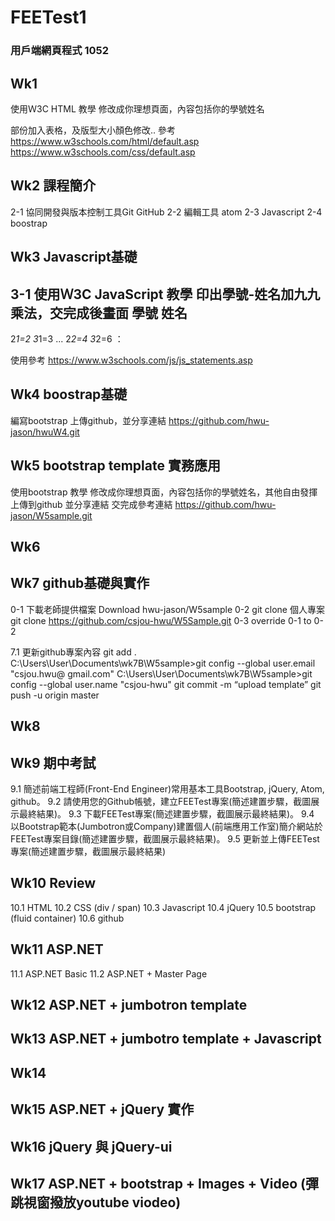 # FEETest1
### 用戶端網頁程式 1052
## Wk1
使用Ｗ3C HTML 教學  修改成你理想頁面，內容包括你的學號姓名 <article> 部份加入表格，及版型大小顏色修改‥
參考
https://www.w3schools.com/html/default.asp
https://www.w3schools.com/css/default.asp


## Wk2 課程簡介
2-1 協同開發與版本控制工具Git GitHub
2-2 編輯工具 atom
2-3 Javascript
2-4 boostrap

## Wk3 Javascript基礎

3-1 使用Ｗ3C JavaScript 教學  印出學號-姓名加九九乘法，交完成後畫面
學號 姓名
----------------------------------
2*1=2  3*1=3 ...
2*2=4 3*2=6
：
 
使用參考
https://www.w3schools.com/js/js_statements.asp


## Wk4 boostrap基礎

編寫bootstrap 上傳github，並分享連結
https://github.com/hwu-jason/hwuW4.git

## Wk5 bootstrap template 實務應用
使用bootstrap  教學  修改成你理想頁面，內容包括你的學號姓名，其他自由發揮上傳到github 並分享連結
交完成參考連結
https://github.com/hwu-jason/W5sample.git

## Wk6


## Wk7 github基礎與實作

0-1 下載老師提供檔案 Download hwu-jason/W5sample
0-2 git clone 個人專案 git clone https://github.com/csjou-hwu/W5Sample.git
0-3 override 0-1 to 0-2

7.1 更新github專案內容
git add .
C:\Users\User\Documents\wk7B\W5sample>git config --global user.email "csjou.hwu@
gmail.com"
C:\Users\User\Documents\wk7B\W5sample>git config --global user.name "csjou-hwu"
git commit -m “upload template”
git push -u origin master

## Wk8

## Wk9 期中考試
9.1 簡述前端工程師(Front-End Engineer)常用基本工具Bootstrap, jQuery, Atom, github。
9.2 請使用您的Github帳號，建立FEETest專案(簡述建置步驟，截圖展示最終結果)。
9.3 下載FEETest專案(簡述建置步驟，截圖展示最終結果)。
9.4 以Bootstrap範本(Jumbotron或Company)建置個人(前端應用工作室)簡介網站於FEETest專案目錄(簡述建置步驟，截圖展示最終結果)。
9.5 更新並上傳FEETest專案(簡述建置步驟，截圖展示最終結果)


## Wk10 Review
10.1 HTML
10.2 CSS (div / span)
10.3 Javascript
10.4 jQuery
10.5 bootstrap (fluid container)
10.6 github


## Wk11 ASP.NET
11.1 ASP.NET Basic
11.2 ASP.NET + Master Page


## Wk12 ASP.NET + jumbotron template


## Wk13 ASP.NET + jumbotro template + Javascript

## Wk14


## Wk15 ASP.NET + jQuery 實作


## Wk16 jQuery 與 jQuery-ui

## Wk17 ASP.NET + bootstrap + Images + Video (彈跳視窗撥放youtube viodeo)
